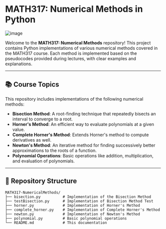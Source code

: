 # MATH317: Numerical Methods in Python
![image](https://i.pinimg.com/originals/f2/07/a8/f207a8f3cda30d3fbbc2383e6a433bf8.gif)

Welcome to the **MATH317: Numerical Methods** repository! This project contains Python implementations of various numerical methods covered in the MATH317 course. Each method is implemented based on the pseudocodes provided during lectures, with clear examples and explanations.

---

## 📚 Course Topics

This repository includes implementations of the following numerical methods:

- **Bisection Method**: A root-finding technique that repeatedly bisects an interval to converge to a root.
- **Horner's Method**: An efficient way to evaluate polynomials at a given value.
- **Complete Horner's Method**: Extends Horner's method to compute derivatives as well.
- **Newton's Method**: An iterative method for finding successively better approximations to the roots of a function.
- **Polynomial Operations**: Basic operations like addition, multiplication, and evaluation of polynomials.

---

## 📂 Repository Structure

```plaintext
MATH317-NumericalMethods/
├── bisection.py          # Implementation of the Bisection Method
├── testBisection.py      # Implementation of Bisection Method Test
├── horner.py             # Implementation of Horner's Method
├── complete_horner.py    # Implementation of Complete Horner's Method
├── newton.py             # Implementation of Newton's Method
├── polynomial.py         # Basic polynomial operations
└── README.md             # This documentation
